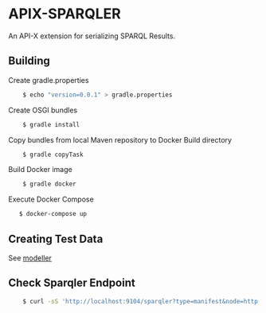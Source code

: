 APIX-SPARQLER
===================================

An API-X extension for serializing SPARQL Results.

Building
--------
Create gradle.properties
```sh 
    $ echo "version=0.0.1" > gradle.properties
```

Create OSGI bundles
```sh 
    $ gradle install
```
Copy bundles from local Maven repository to Docker Build directory
```sh      
    $ gradle copyTask
```
Build Docker image
```sh 
    $ gradle docker
```
Execute Docker Compose
 ```sh     
    $ docker-compose up
  ```   
Creating Test Data
----------------- 
See [modeller](https://github.com/pan-dora/modeller)    

Check Sparqler Endpoint
-----------------

```sh    
    $ curl -sS 'http://localhost:9104/sparqler?type=manifest&node=http://localhost:8080/fcrepo/rest/collection/some/node/manifest'
```